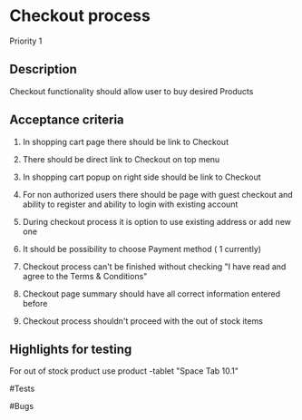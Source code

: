 # Checkout process
Priority 1
## Description
Checkout functionality should allow user to buy desired Products
## Acceptance criteria
1)	In shopping cart page there should be link to Checkout

2) There should be direct link to Checkout on top menu

3)	In shopping cart popup on right side should be link to Checkout

4)	For non authorized users there should be page with guest checkout and ability to register and ability to login with existing account

5)	During checkout process it is option to use existing address or add new one

6)	It should be possibility to choose Payment method ( 1 currently)

7)  Checkout process can't be finished without checking "I have read and agree to the Terms & Conditions"

8)  Checkout page summary should have all correct information entered before

9)  Checkout process shouldn't proceed with the out of stock items

## Highlights for testing
For out of stock product use product -tablet "Space Tab 10.1"


#Tests

 
#Bugs